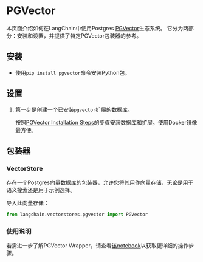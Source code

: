 # PGVector

本页面介绍如何在LangChain中使用Postgres [PGVector](https://github.com/pgvector/pgvector)生态系统。
它分为两部分：安装和设置，并提供了特定PGVector包装器的参考。

## 安装
- 使用`pip install pgvector`命令安装Python包。

## 设置
1. 第一步是创建一个已安装`pgvector`扩展的数据库。 

    按照[PGVector Installation Steps](https://github.com/pgvector/pgvector#installation)的步骤安装数据库和扩展。使用Docker镜像最方便。

## 包装器

### VectorStore

存在一个Postgres向量数据库的包装器，允许您将其用作向量存储，无论是用于语义搜索还是用于示例选择。

导入此向量存储：
```python
from langchain.vectorstores.pgvector import PGVector
```
### 使用说明

若需进一步了解PGVector Wrapper，请查看[该notebook](../modules/indexes/vectorstores/examples/pgvector.ipynb)以获取更详细的操作步骤。